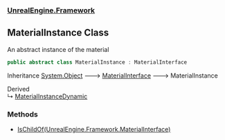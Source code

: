 ### [UnrealEngine.Framework](./UnrealEngine-Framework.md 'UnrealEngine.Framework')
## MaterialInstance Class
An abstract instance of the material  
```csharp
public abstract class MaterialInstance : MaterialInterface
```
Inheritance [System.Object](https://docs.microsoft.com/en-us/dotnet/api/System.Object 'System.Object') &#129106; [MaterialInterface](./UnrealEngine-Framework-MaterialInterface.md 'UnrealEngine.Framework.MaterialInterface') &#129106; MaterialInstance  

Derived  
&#8627; [MaterialInstanceDynamic](./UnrealEngine-Framework-MaterialInstanceDynamic.md 'UnrealEngine.Framework.MaterialInstanceDynamic')  
### Methods
- [IsChildOf(UnrealEngine.Framework.MaterialInterface)](./UnrealEngine-Framework-MaterialInstance-IsChildOf(UnrealEngine-Framework-MaterialInterface).md 'UnrealEngine.Framework.MaterialInstance.IsChildOf(UnrealEngine.Framework.MaterialInterface)')
